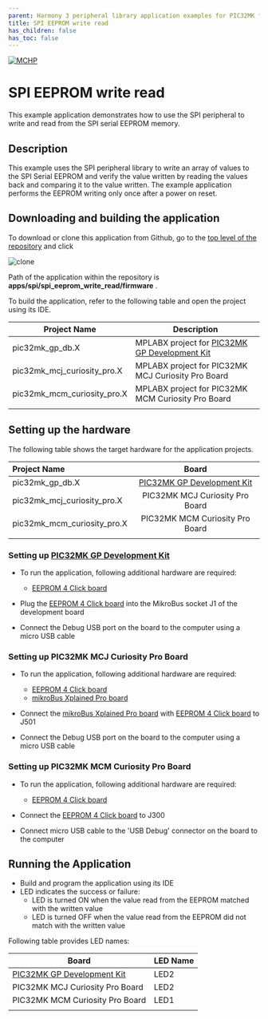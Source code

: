 ```yaml
---
parent: Harmony 3 peripheral library application examples for PIC32MK family
title: SPI EEPROM write read 
has_children: false
has_toc: false
---
```


[![MCHP](https://www.microchip.com/ResourcePackages/Microchip/assets/dist/images/logo.png)](https://www.microchip.com)

# SPI EEPROM write read

This example application demonstrates how to use the SPI peripheral to write and read from the SPI serial EEPROM memory.

## Description

This example uses the SPI peripheral library to write an array of values to the SPI Serial EEPROM and verify the value written by reading the values back and comparing it to the value written. The example application performs the EEPROM writing only once after a power on reset.

## Downloading and building the application

To download or clone this application from Github, go to the [top level of the repository](https://github.com/Microchip-MPLAB-Harmony/csp_apps_pic32mk) and click

![clone](../../../docs/images/clone.png)

Path of the application within the repository is **apps/spi/spi_eeprom_write_read/firmware** .

To build the application, refer to the following table and open the project using its IDE.

| Project Name      | Description                                    |
| ----------------- | ---------------------------------------------- |
| pic32mk_gp_db.X | MPLABX project for [PIC32MK GP Development Kit](https://www.microchip.com/developmenttools/ProductDetails/dm320106) |
| pic32mk_mcj_curiosity_pro.X | MPLABX project for PIC32MK MCJ Curiosity Pro Board |
| pic32mk_mcm_curiosity_pro.X | MPLABX project for PIC32MK MCM Curiosity Pro Board |
|||

## Setting up the hardware

The following table shows the target hardware for the application projects.

| Project Name| Board|
|:---------|:---------:|
| pic32mk_gp_db.X | [PIC32MK GP Development Kit](https://www.microchip.com/developmenttools/ProductDetails/dm320106) |
| pic32mk_mcj_curiosity_pro.X | PIC32MK MCJ Curiosity Pro Board |
| pic32mk_mcm_curiosity_pro.X | PIC32MK MCM Curiosity Pro Board |
|||

### Setting up [PIC32MK GP Development Kit](https://www.microchip.com/developmenttools/ProductDetails/dm320106)

- To run the application, following additional hardware are required:
  - [EEPROM 4 Click board](https://www.mikroe.com/eeprom-4-click)

- Plug the [EEPROM 4 Click board](https://www.mikroe.com/eeprom-4-click) into the MikroBus socket J1 of the development board
- Connect the Debug USB port on the board to the computer using a micro USB cable

### Setting up PIC32MK MCJ Curiosity Pro Board

- To run the application, following additional hardware are required:
  - [EEPROM 4 Click board](https://www.mikroe.com/eeprom-4-click)
  - [mikroBus Xplained Pro board](https://www.microchip.com/Developmenttools/ProductDetails/ATMBUSADAPTER-XPRO)

- Connect the [mikroBus Xplained Pro board](https://www.microchip.com/Developmenttools/ProductDetails/ATMBUSADAPTER-XPRO) with [EEPROM 4 Click board](https://www.mikroe.com/eeprom-4-click) to J501
- Connect the Debug USB port on the board to the computer using a micro USB cable

### Setting up PIC32MK MCM Curiosity Pro Board

- To run the application, following additional hardware are required:
  - [EEPROM 4 Click board](https://www.mikroe.com/eeprom-4-click)

- Connect the [EEPROM 4 Click board](https://www.mikroe.com/eeprom-4-click) to J300
- Connect micro USB cable to the 'USB Debug' connector on the board to the computer

## Running the Application

- Build and program the application using its IDE
- LED indicates the success or failure:
  - LED is turned ON when the value read from the EEPROM matched with the written value
  - LED is turned OFF when the value read from the EEPROM did not match with the written value

Following table provides LED names:

| Board      | LED Name |
| ---------- |--------- |
| [PIC32MK GP Development Kit](https://www.microchip.com/developmenttools/ProductDetails/dm320106) | LED2 |
|  PIC32MK MCJ Curiosity Pro Board  | LED2 |
|  PIC32MK MCM Curiosity Pro Board  | LED1  |
||||
